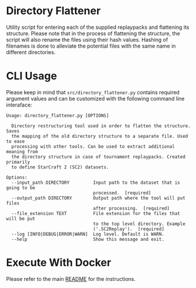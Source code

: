 # Directory Flattener

Utility script for entering each of the supplied replaypacks and flattening its structure. Please note that in the process of flattening the structure, the script will also rename the files using their hash values. Hashing of filenames is done to alleviate the potential files with the same name in different directories.

# CLI Usage

Please keep in mind that ```src/directory_flattener.py``` contains required argument values and can be customized with the following command line interaface:

```
Usage: directory_flattener.py [OPTIONS]

  Directory restructuring tool used in order to flatten the structure. Saves
  the mapping of the old directory structure to a separate file. Used to ease
  processing with other tools. Can be used to extract additional meaning from
  the directory structure in case of tournament replaypacks. Created primarily
  to define StarCraft 2 (SC2) datasets.

Options:
  --input_path DIRECTORY         Input path to the dataset that is going to be
                                 processed.  [required]
  --output_path DIRECTORY        Output path where the tool will put files
                                 after processing.  [required]
  --file_extension TEXT          File extension for the files that will be put
                                 to the top level directory. Example
                                 ('.SC2Replay').  [required]
  --log [INFO|DEBUG|ERROR|WARN]  Log level. Default is WARN.
  --help                         Show this message and exit.
```

# Execute With Docker

Please refer to the main [README](../../README.md) for the instructions.
